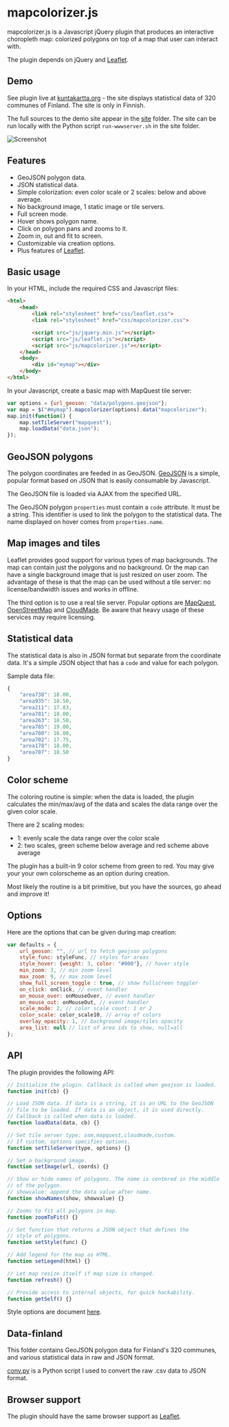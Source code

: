 mapcolorizer.js
===============

mapcolorizer.js is a Javascript jQuery plugin that produces an interactive
choropleth map: colorized polygons on top of a map that user can interact
with.

The plugin depends on jQuery and [Leaflet](http://leafletjs.com/).


## Demo

See plugin live at [kuntakartta.org](http://kuntakartta.org) - the site
displays statistical data of 320 communes of Finland. The site is only in
Finnish.

The full sources to the demo site appear in the
[site](https://github.com/tomimick/mapcolorizer/tree/master/site/) folder. The
site can be run locally with the Python script `run-wwwserver.sh` in the site
folder.

![Screenshot](https://raw.github.com/tomimick/mapcolorizer/master/screenshot.png)


## Features

  * GeoJSON polygon data.
  * JSON statistical data.
  * Simple colorization: even color scale or 2 scales: below and above average.
  * No background image, 1 static image or tile servers.
  * Full screen mode.
  * Hover shows polygon name.
  * Click on polygon pans and zooms to it.
  * Zoom in, out and fit to screen.
  * Customizable via creation options.
  * Plus features of [Leaflet](http://leafletjs.com/features.html).

## Basic usage

In your HTML, include the required CSS and Javascript files:

```html
<html>
    <head>
        <link rel="stylesheet" href="css/leaflet.css">
        <link rel="stylesheet" href="css/mapcolorizer.css">

        <script src="js/jquery.min.js"></script>
        <script src="js/leaflet.js"></script>
        <script src="js/mapcolorizer.js"></script>
    </head>
    <body>
        <div id="mymap"></div>
    </body>
</html>
```

In your Javascript, create a basic map with MapQuest tile server:

```javascript
var options = {url_geoson: "data/polygons.geojson"};
var map = $("#mymap").mapcolorizer(options).data("mapcolorizer");
map.init(function() {
    map.setTileServer("mapquest");
    map.loadData("data.json");
});
```


## GeoJSON polygons

The polygon coordinates are feeded in as GeoJSON.
[GeoJSON](http://geojson.org/) is a simple, popular format based on JSON that
is easily consumable by Javascript.

The GeoJSON file is loaded via AJAX from the specified URL.

The GeoJSON polygon `properties` must contain a `code` attribute. It
must be a string. This identifier is used to link the polygon to the
statistical data.  The name displayed on hover comes from `properties.name`.


## Map images and tiles

Leaflet provides good support for various types of map backgrounds.  The map
can contain just the polygons and no background. Or the map can have a single
background image that is just resized on user zoom. The advantage of these is
that the map can be used without a tile server: no license/bandwidth issues
and works in offline.

The third option is to use a real tile server. Popular options are
[MapQuest](http://www.mapquest.com/),
[OpenStreetMap](http://www.openstreetmap.org/) and
[CloudMade](http://www.cloudmade.com/). Be aware that heavy usage of these
services may require licensing.


## Statistical data

The statistical data is also in JSON format but separate from the coordinate
data. It's a simple JSON object that has a `code` and value for each polygon.

Sample data file:

```javascript
{
    "area738": 18.00,
    "area935": 18.50,
    "area211": 17.83,
    "area781": 18.00,
    "area263": 18.50,
    "area785": 19.00,
    "area700": 16.00,
    "area702": 17.75,
    "area178": 18.00,
    "area707": 18.50
}
```

## Color scheme

The coloring routine is simple: when the data is loaded, the plugin calculates
the min/max/avg of the data and scales the data range over the given color
scale.

There are 2 scaling modes:

  * 1: evenly scale the data range over the color scale
  * 2: two scales, green scheme below average and red scheme above average

The plugin has a built-in 9 color scheme from green to red. You may give your
your own colorscheme as an option during creation.

Most likely the routine is a bit primitive, but you have the sources, go ahead
and improve it!



## Options

Here are the options that can be given during map creation:

```javascript
var defaults = {
    url_geoson: "", // url to fetch geojson polygons
    style_func: styleFunc, // styles for areas
    style_hover: {weight: 3, color: "#000"}, // hover style
    min_zoom: 3, // min zoom level
    max_zoom: 9, // max zoom level
    show_full_screen_toggle : true, // show fullscreen toggler
    on_click: onClick, // event handler
    on_mouse_over: onMouseOver, // event handler
    on_mouse_out: onMouseOut, // event handler
    scale_mode: 2, // color scale count: 1 or 2
    color_scale: color_scale10, // array of colors
    overlay_opacity: 1, // background image/tiles opacity
    area_list: null // list of area ids to show, null=all
};
```

## API

The plugin provides the following API:

```javascript
// Initialize the plugin. Callback is called when geojson is loaded.
function init(cb) {}

// Load JSON data. If data is a string, it is an URL to the GeoJSON
// file to be loaded. If data is an object, it is used directly.
// Callback is called when data is loaded.
function loadData(data, cb) {}

// Set tile server type: osm,mapquest,cloudmade,custom.
// If custom, options specifies options.
function setTileServer(type, options) {}

// Set a background image.
function setImage(url, coords) {}

// Show or hide names of polygons. The name is centered in the middle
// of the polygon.
// showvalue: append the data value after name.
function showNames(show, showvalue) {}

// Zooms to fit all polygons in map.
function zoomToFit() {}

// Set function that returns a JSON object that defines the
// style of polygons.
function setStyle(func) {}

// Add legend for the map as HTML.
function setLegend(html) {}

// Let map resize itself if map size is changed.
function refresh() {}

// Provide access to internal objects, for quick hackability.
function getSelf() {}
```

Style options are document [here](http://leafletjs.com/reference.html#path).


## Data-finland

This folder contains GeoJSON polygon data for Finland's 320 communes, and
various statistical data in raw and JSON format.

[conv.py](data-finland/data-raw/conv.py) is a Python script I used to convert
the raw .csv data to JSON format.


## Browser support

The plugin should have the same browser support as
[Leaflet](http://leafletjs.com/features.html).

